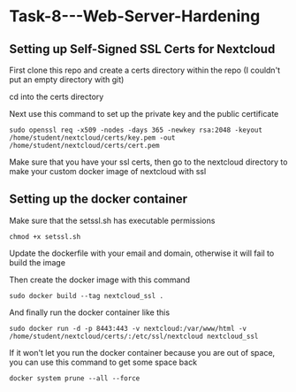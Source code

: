 # Task-8---Web-Server-Hardening

## Setting up Self-Signed SSL Certs for Nextcloud

First clone this repo and create a certs directory within the repo (I couldn't put an empty directory with git)

cd into the certs directory

Next use this command to set up the private key and the public certificate

```sudo openssl req -x509 -nodes -days 365 -newkey rsa:2048 -keyout /home/student/nextcloud/certs/key.pem -out /home/student/nextcloud/certs/cert.pem```

Make sure that you have your ssl certs, then go to the nextcloud directory to make your custom docker image of nextcloud with ssl

## Setting up the docker container
Make sure that the setssl.sh has executable permissions

```chmod +x setssl.sh```

Update the dockerfile with your email and domain, otherwise it will fail to build the image

Then create the docker image with this command

```sudo docker build --tag nextcloud_ssl .```

And finally run the docker container like this

```sudo docker run -d -p 8443:443 -v nextcloud:/var/www/html -v /home/student/nextcloud/certs/:/etc/ssl/nextcloud nextcloud_ssl```

If it won't let you run the docker container because you are out of space, you can use this command to get some space back

```docker system prune --all --force```